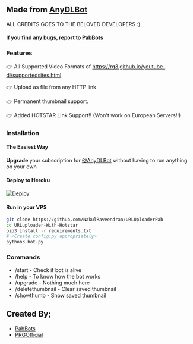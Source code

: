 ## Made from [AnyDLBot](https://telegram.dog/AnyDLBot)

ALL CREDITS GOES TO THE BELOVED DEVELOPERS :)

#### If you find any bugs, report to [PabBots](https://telegram.dog/PabBots)

### Features

👉 All Supported Video Formats of https://rg3.github.io/youtube-dl/supportedsites.html

👉 Upload as file from any HTTP link

👉 Permanent thumbnail support.

👉 Added HOTSTAR Link Support!!  (Won't work on European Servers!!)



### Installation

#### The Easiest Way

**Upgrade** your subscription for [@AnyDLBot](https://telegram.dog/AnyDLBot) without having to run anything on your own

#### Deploy to Heroku

[![Deploy](https://www.herokucdn.com/deploy/button.svg)](https://www.heroku.com/deploy?template=https://github.com/prgofficial/URLUploaderPab)

#### Run in your VPS
```sh
git clone https://github.com/NakulRaveendran/URLUploaderPab
cd URLuploader-With-Hotstar
pip3 install -r requirements.txt
# <Create config.py appropriately>
python3 bot.py
```

### Commands

* /start             - Check if bot is alive
* /help              - To know how the bot works
* /upgrade           - Nothing much here
* /deletethumbnail   - Clear saved thumbnail
* /showthumb         - Show saved thumbnail

## Created By;

* [PabBots](https://telegram.dog/PabBots) 
* [PRGOfficial](https://telegram.dog/prgofficial) 